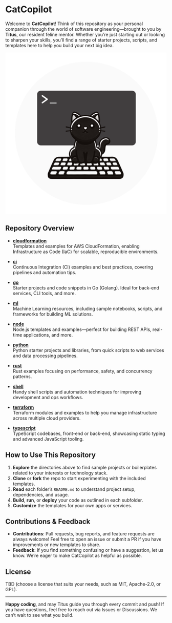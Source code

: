 # CatCopilot

Welcome to **CatCopilot**! Think of this repository as your personal companion through the world of software engineering—brought to you by **Titus**, our resident feline mentor. Whether you’re just starting out or looking to sharpen your skills, you’ll find a range of starter projects, scripts, and templates here to help you build your next big idea.

![CatCopilot](assets/logo.png)
## Repository Overview

- **[cloudformation](cloudformation/README.md)**  
  Templates and examples for AWS CloudFormation, enabling Infrastructure as Code (IaC) for scalable, reproducible environments.

- **[ci](ci/README.md)**  
  Continuous Integration (CI) examples and best practices, covering pipelines and automation tips.

- **[go](go/README.md)**  
  Starter projects and code snippets in Go (Golang). Ideal for back-end services, CLI tools, and more.

- **[ml](ml/README.md)**  
  Machine Learning resources, including sample notebooks, scripts, and frameworks for building ML solutions.

- **[node](node/README.md)**  
  Node.js templates and examples—perfect for building REST APIs, real-time applications, and more.

- **[python](python/README.md)**  
  Python starter projects and libraries, from quick scripts to web services and data processing pipelines.

- **[rust](rust/README.md)**  
  Rust examples focusing on performance, safety, and concurrency patterns.

- **[shell](shell/README.md)**  
  Handy shell scripts and automation techniques for improving development and ops workflows.

- **[terraform](terraform/README.md)**  
  Terraform modules and examples to help you manage infrastructure across multiple cloud providers.

- **[typescript](typescript/README.md)**  
  TypeScript codebases, front-end or back-end, showcasing static typing and advanced JavaScript tooling.

## How to Use This Repository

1. **Explore** the directories above to find sample projects or boilerplates related to your interests or technology stack.
2. **Clone** or **fork** the repo to start experimenting with the included templates.
3. **Read** each folder’s `README.md` to understand project setup, dependencies, and usage.
4. **Build**, **run**, or **deploy** your code as outlined in each subfolder.
5. **Customize** the templates for your own apps or services.

## Contributions & Feedback

- **Contributions**: Pull requests, bug reports, and feature requests are always welcome! Feel free to open an issue or submit a PR if you have improvements or new templates to share.
- **Feedback**: If you find something confusing or have a suggestion, let us know. We’re eager to make CatCopilot as helpful as possible.

## License

TBD (choose a license that suits your needs, such as MIT, Apache-2.0, or GPL).

---

**Happy coding**, and may Titus guide you through every commit and push! If you have questions, feel free to reach out via Issues or Discussions. We can’t wait to see what you build. 
